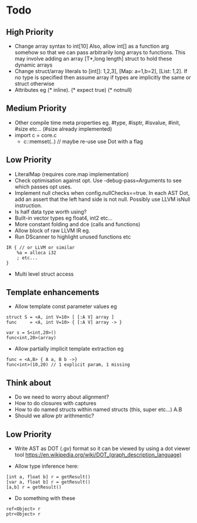 # Todo
## High Priority
- Change array syntax to int[10] Also, allow int[] as a function arg somehow so that we can pass arbitrarily long arrays to functions. This may involve adding an array [T*,long length] struct to hold these dynamic arrays
- Change struct/array literals to [int[]: 1,2,3], [Map: a=1,b=2], [List: 1,2]. If no type is specified then assume array if types are implicitly the same or struct otherwise
- Attributes eg (* inline). (* expect true) (* notnull)

## Medium Priority
- Other compile time meta properties eg. #type, #isptr, #isvalue, #init, #size etc... (#size already implemented)
- import c = core.c
    - c::memset(..)  // maybe re-use use Dot with a flag

## Low Priority
- LiteralMap (requires core.map implementation)
- Check optimisation against opt. Use -debug-pass=Arguments to see which passes opt uses.
- Implement null checks when config.nullChecks==true. In each AST Dot, add an assert that the left hand side is not null. Possibly use LLVM isNull instruction.
- Is half data type worth using?
- Built-in vector types eg float4, int2 etc...
- More constant folding and dce (calls and functions)
- Allow block of raw LLVM IR eg.
- Run DScanner to highlight unused functions etc
```
IR { // or LLVM or similar
    %a = alloca i32
    ; etc...
}
```
- Multi level struct access
## Template enhancements
- Allow template const parameter values eg
```
struct S = <A, int V=10> [ [:A V] array ]
func     = <A, int V=10> { [:A V] array -> }

var s = S<int,20>()
func<int,20>(array)
```
- Allow partially implicit template extraction eg
```
func = <A,B> { A a, B b ->}
func<int>(10,20) // 1 explicit param, 1 missing
```

## Think about
- Do we need to worry about alignment?
- How to do closures with captures
- How to do named structs within named structs (this, super etc...) A.B
- Should we allow ptr arithmentic?
## Low Priority
- Write AST as DOT (.gv) format so it can be viewed by using a dot viewer tool
    https://en.wikipedia.org/wiki/DOT_(graph_description_language)

- Allow type inference here:
```
[int a, float b] r = getResult()
[var a, float b] r = getResult()
[a,b] r = getResult()
```

- Do something with these
```
ref<Object> r
ptr<Object> r
```

